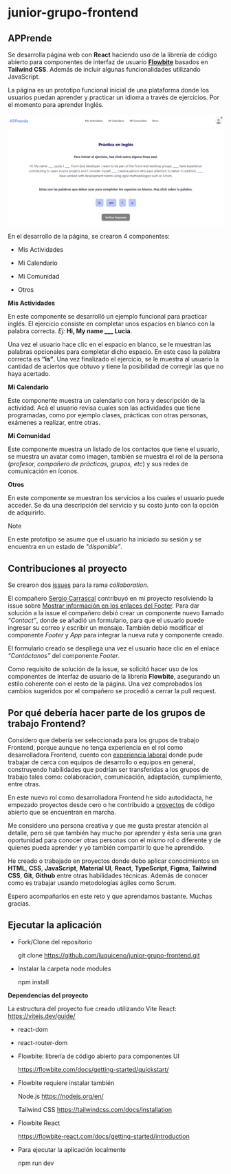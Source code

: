 # junior-grupo-frontend

 ## **APPrende**

 Se desarrolla página web con **React** haciendo uso de la librería de código abierto para componentes de interfaz de usuario [**Flowbite**](https://flowbite.com/docs/getting-started/quickstart/) basados en **Tailwind CSS**. Además de incluir algunas funcionalidades utilizando JavaScript.
 
 La página es un prototipo funcional inicial de una plataforma donde los usuarios puedan aprender y practicar un idioma a través de ejercicios. Por el momento para aprender Inglés.


 ![Pantallazo de la página principal donde se muestra un ejemplo de un ejercicio funcional](src/assets/appjunior.png)
 

 En el desarrollo de la página, se crearon 4 componentes:
 - Mis Actividades
 * Mi Calendario
 + Mi Comunidad
 - Otros

 **Mis Actividades** 
 
 En este componente se desarrolló un ejemplo funcional para practicar inglés. El ejercicio consiste en completar unos espacios en blanco con la palabra correcta. _Ej:_ **Hi, My name ___ Lucia**. 
 
 Una vez el usuario hace clic en el espacio en blanco, se le muestran las palabras opcionales para completar dicho espacio. En este caso la palabra correcta es **“is”**. Una vez finalizado el ejercicio, se le muestra al usuario la cantidad de aciertos que obtuvo y tiene la posibilidad de corregir las que no haya acertado.

 **Mi Calendario** 
 
 Este componente muestra un calendario con hora y descripción de la actividad. Acá el usuario revisa cuales son las actividades que tiene programadas, como por ejemplo clases, prácticas con otras personas, exámenes a realizar, entre otras.

 **Mi Comunidad** 
 
 Este componente muestra un listado de los contactos que tiene el usuario, se muestra un avatar como imagen, también se muestra el rol de la persona (_profesor, compañero de prácticas, grupos, etc_) y sus redes de comunicación en íconos.

 **Otros** 
 
 En este componente se muestran los servicios a los cuales el usuario puede acceder. Se da una descripción del servicio y su costo junto con la opción de adquirirlo.

 > [!NOTE]
 > En este prototipo se asume que el usuario ha iniciado su sesión y se encuentra en un estado de _"disponible"_.

 
## **Contribuciones al proyecto**

 Se crearon dos [issues](https://github.com/luquiceno/junior-grupo-frontend/issues) para la rama _collaboration_. 
 
 El compañero [Sergio Carrascal](https://github.com/scsanchez) contribuyó en mi proyecto resolviendo la issue sobre [Mostrar información en los enlaces del Footer](https://github.com/luquiceno/junior-grupo-frontend/pull/5).
 Para dar solución a la issue el compañero debió crear un componente nuevo llamado _“Contact”_, donde se añadió un formulario, para que el usuario puede ingresar su correo y escribir un mensaje. También debió modificar el componente _Footer_ y _App_ para integrar la nueva ruta y componente creado.
 
 El formulario creado se despliega una vez el usuario hace clic en el enlace _“Contáctanos”_ del componente _Footer_.
 
 Como requisito de solución de la issue, se solicitó hacer uso de los componentes de interfaz de usuario de la librería **Flowbite**, asegurando un estilo coherente con el resto de la página.
 Una vez comprobados los cambios sugeridos por el compañero se procedió a cerrar la pull request.


## **Por qué debería hacer parte de los grupos de trabajo Frontend?**

 Considero que debería ser seleccionada para los grupos de trabajo Frontend, porque aunque no tenga experiencia en el rol como desarrolladora Frontend, cuento con [experiencia laboral](https://www.linkedin.com/in/lucia-mejiaq-frontend-developer/) donde pude trabajar de cerca con equipos de desarrollo o equipos en general, construyendo habilidades que podrían ser transferidas a los grupos de trabajo tales como: colaboración, comunicación, adaptación, cumplimiento, entre otras. 
 
 En este nuevo rol como desarrolladora Frontend he sido autodidacta, he empezado proyectos desde cero o he contribuido a [proyectos](https://github.com/luquiceno/perfcompareBeta/commits?author=luquiceno) de código abierto que se encuentran en marcha. 
 
 Me considero una persona creativa y que me gusta prestar atención al detalle, pero sé que también hay mucho por aprender y ésta sería una gran oportunidad para conocer otras personas con el mismo rol o diferente y de quienes pueda aprender y yo también compartir lo que he aprendido.
 
 He creado o trabajado en proyectos donde debo aplicar conocimientos en **HTML**, **CSS**, **JavaScript**, **Material UI**, **React**, **TypeScript**, **Figma**, **Tailwind CSS**, **Git**, **Github** entre otras habilidades técnicas. Además de conocer como es trabajar usando metodologías ágiles como Scrum.
 
 Espero acompañarlos en este reto y que aprendamos bastante. Muchas gracias.


 ## **Ejecutar la aplicación**

 * Fork/Clone del repositorio
 
     git clone https://github.com/luquiceno/junior-grupo-frontend.git

 * Instalar la carpeta node modules

     npm install
 
 **Dependencias del proyecto**

 La estructura del proyecto fue creado utilizando Vite React: https://vitejs.dev/guide/

 *  react-dom
 *  react-router-dom
 *  Flowbite: librería de código abierto para componentes UI

    https://flowbite.com/docs/getting-started/quickstart/

 *  Flowbite requiere instalar también

    Node.js  https://nodejs.org/en/

    Tailwind CSS  https://tailwindcss.com/docs/installation

 *  Flowbite React

    https://flowbite-react.com/docs/getting-started/introduction


*   Para ejecutar la aplicación localmente

    npm run dev
